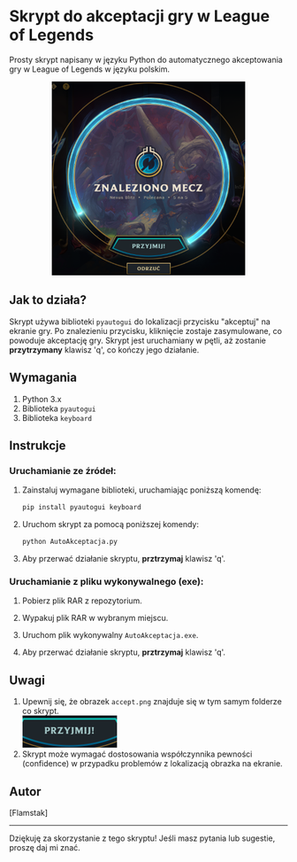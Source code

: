 # Skrypt do akceptacji gry w League of Legends

Prosty skrypt napisany w języku Python do automatycznego akceptowania gry w League of Legends w języku polskim.
<br>
<p align="center">
  <img src="zdjecie.png" alt="zdjecie.png" width="350" height="350">
</p>

## Jak to działa?

Skrypt używa biblioteki `pyautogui` do lokalizacji przycisku "akceptuj" na ekranie gry. Po znalezieniu przycisku, kliknięcie zostaje zasymulowane, co powoduje akceptację gry. Skrypt jest uruchamiany w pętli, aż zostanie <b>przytrzymany</b> klawisz 'q', co kończy jego działanie.

## Wymagania

1. Python 3.x
2. Biblioteka `pyautogui`
3. Biblioteka `keyboard`

## Instrukcje

### Uruchamianie ze źródeł:

1. Zainstaluj wymagane biblioteki, uruchamiając poniższą komendę:

    ```bash
    pip install pyautogui keyboard
    ```

2. Uruchom skrypt za pomocą poniższej komendy:

    ```bash
    python AutoAkceptacja.py
    ```

3. Aby przerwać działanie skryptu, <b>prztrzymaj</b> klawisz 'q'.

### Uruchamianie z pliku wykonywalnego (exe):

1. Pobierz plik RAR z repozytorium.

2. Wypakuj plik RAR w wybranym miejscu.

3. Uruchom plik wykonywalny `AutoAkceptacja.exe`.

4. Aby przerwać działanie skryptu, <b>prztrzymaj</b> klawisz 'q'.

## Uwagi

1. Upewnij się, że obrazek `accept.png` znajduje się w tym samym folderze co skrypt.
   <br>![accept.png](accept.png)
2. Skrypt może wymagać dostosowania współczynnika pewności (confidence) w przypadku problemów z lokalizacją obrazka na ekranie.

## Autor

[Flamstak]

---

Dziękuję za skorzystanie z tego skryptu! Jeśli masz pytania lub sugestie, proszę daj mi znać.
